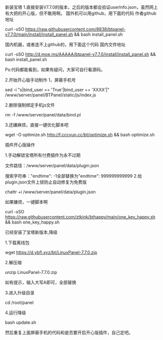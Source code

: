 新装宝塔
1.直接安装V7.7.0的版本，之后的版本都会验证userInfo.json，虽然网上有大把的开心版，但不敢用啊。
国外机可以用github，用下面的代码 作者github地址

curl -sSO https://raw.githubusercontent.com/8838/btpanel-v7.7.0/main/install/install_panel.sh && bash install_panel.sh

国内机器，或者连不上github的，用下面这个代码 国内文件地址

curl -sSO http://d.moe.ms/AAAAA/btpanel-v7.7.0/install/install_panel.sh && bash install_panel.sh

Ps:代码都能看到，如果有疑问，大家可自行看源码。

2.开始开心版手动制作
1，屏蔽手机号

sed -i "s|bind_user == 'True'|bind_user == 'XXXX'|" /www/server/panel/BTPanel/static/js/index.js

2.删除强制绑定手机js文件

rm -f /www/server/panel/data/bind.pl

3.还嫌麻烦，直接一键优化脚本吧

wget -O optimize.sh http://f.cccyun.cc/bt/optimize.sh && bash optimize.sh

插件开心版操作

1.手动解锁宝塔所有付费插件为永不过期

文件路径：/www/server/panel/data/plugin.json

搜索字符串："endtime": -1全部替换为"endtime": 999999999999
2.给plugin.json文件上锁防止自动修复为免费版

chattr +i /www/server/panel/data/plugin.json

如果嫌烦，一键脚本啊

curl -sSO https://raw.githubusercontent.com/ztkink/bthappy/main/one_key_happy.sh && bash one_key_happy.sh

已经安装了宝塔新版本,降级

1.下载离线包

wget https://d.ybfl.xyz/bt/LinuxPanel-7.7.0.zip

2.解压缩

unzip LinuxPanel-7.7.0.zip

如有提示，输入大写A即可，全部替换

3.进入升级目录

cd /root/panel

4.运行降级

bash update.sh

然后重复上面屏蔽手机的代码和是否要开启开心版插件，自己定吧。



